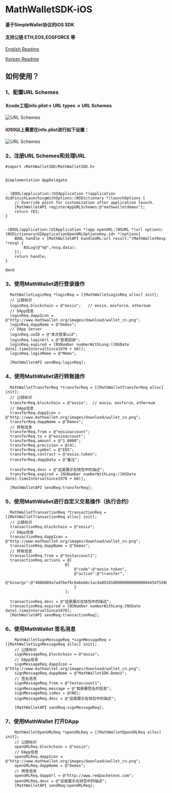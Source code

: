 # MathWalletSDK-iOS

#### 基于SimpleWallet协议的iOS SDK
#### 支持公链 ETH,EOS,EOSFORCE 等

[English Readme](https://github.com/MediShares/MathWalletSDK-iOS/blob/master/README_EN.md)

[Korean Readme](https://github.com/MediShares/MathWalletSDK-iOS/blob/master/README_KO.md)


## 如何使用？

### 1、配置URL Schemes
#### Xcode工程info.plist-> URL types -> URL Schemes
![URL Schemes](https://github.com/MediShares/MathWalletSDK-iOS/blob/master/urlschemes.jpeg "URL Schemes")

#### iOS9以上需要在info.plist进行如下设置：
![URL Schemes](https://github.com/MediShares/MathWalletSDK-iOS/blob/master/plist.jpeg "URL Schemes")


### 2、注册URL Schemes和处理URL

```Objective C
#import <MathWalletSDK/MathWalletSDK.h>
  
  
@implementation AppDelegate


- (BOOL)application:(UIApplication *)application didFinishLaunchingWithOptions:(NSDictionary *)launchOptions {
    // Override point for customization after application launch.
    [MathWalletAPI registerAppURLSchemes:@"mathwalletdemos"];
    return YES;
}


-(BOOL)application:(UIApplication *)app openURL:(NSURL *)url options:(NSDictionary<UIApplicationOpenURLOptionsKey,id> *)options{
    BOOL handle = [MathWalletAPI handleURL:url result:^(MathWalletResp *resq) {
        NSLog(@"%@",resq.data);
    }];
    return handle;
}

@end
```

### 3、使用MathWallet进行登录操作

```Objective C
  MathWalletLoginReq *loginReq = [[MathWalletLoginReq alloc] init];
  // 公链标识
  loginReq.blockchain = @"eosio";   // eosio、eosforce、ethereum
  // DApp信息
  loginReq.dappIcon = @"http://www.mathwallet.org/images/download/wallet_cn.png";
  loginReq.dappName = @"Demos";
  // DApp Server
  loginReq.uuID = @"本次登录uid";
  loginReq.loginUrl = @"登录回调";
  loginReq.expired = [NSNumber numberWithLong:([NSDate date].timeIntervalSince1970 + 60)];
  loginReq.loginMemo = @"Memo";

  [MathWalletAPI sendReq:loginReq];
```

### 4、使用MathWallet进行转账操作

```Objective C
  MathWalletTransferReq *transferReq = [[MathWalletTransferReq alloc] init];
  // 公链标识
  transferReq.blockchain = @"eosio";  // eosio、eosforce、ethereum
  // DApp信息
  transferReq.dappIcon = @"http://www.mathwallet.org/images/download/wallet_cn.png";
  transferReq.dappName = @"Demos";
  // 转账信息
  transferReq.from = @"eosioaccount";
  transferReq.to = @"eosioaccount";
  transferReq.amount = @"1.0000";
  transferReq.precision = @(4);
  transferReq.symbol = @"EOS";
  transferReq.contract = @"eosio.token";
  transferReq.dappData = @"备注";

  transferReq.desc = @"这是展示在钱包中的描述";
  transferReq.expired = [NSNumber numberWithLong:([NSDate date].timeIntervalSince1970 + 60)];
  
  [MathWalletAPI sendReq:transferReq];
```
 ### 5、使用MathWallet进行自定义交易操作（执行合约）

```Objective C
  MathWalletTransactionReq *transactionReq = [[MathWalletTransactionReq alloc] init];
  // 公链标识
  transactionReq.blockchain = @"eosio";
  // DApp信息
  transactionReq.dappIcon = @"http://www.mathwallet.org/images/download/wallet_cn.png";
  transactionReq.dappName = @"Demos";
  // 转账信息
  transactionReq.from = @"testaccount1";
  transactionReq.actions = @[
                          @{
                              @"code":@"eosio.token",
                              @"action":@"transfer",
                              @"binargs":@"4086089a7ad7bef6c0a6eb6c1acda891010000000000000004454f530000000006e5a487e6b3a8"
                              }
                          ];

  transactionReq.desc = @"这是展示在钱包中的描述";
  transactionReq.expired = [NSNumber numberWithLong:[NSDate date].timeIntervalSince1970];
  [MathWalletAPI sendReq:transactionReq];
```
 ### 6、使用MathWallet 签名消息

```Objective C
    MathWalletSignMessageReq *signMessageReq = [[MathWalletSignMessageReq alloc] init];
    // 公链标识
    signMessageReq.blockchain = @"eosio";
    // DApp信息
    signMessageReq.dappIcon = @"http://www.mathwallet.org/images/download/wallet_cn.png";
    signMessageReq.dappName = @"MathWalletSDK-Demos";
    // 签名信息
    signMessageReq.from = @"testaccount1";
    signMessageReq.message = @"我是要签名的信息";
    signMessageReq.isHex = @(NO);
    signMessageReq.desc = @"这是展示在钱包中的描述";
    
    [MathWalletAPI sendReq:signMessageReq];
```
 ### 7、使用MathWallet 打开DApp

```Objective C
    MathWalletOpenURLReq *openURLReq = [[MathWalletOpenURLReq alloc] init];
    // 公链标识
    openURLReq.blockchain = @"eosio";
    // DApp信息
    openURLReq.dappIcon = @"http://www.mathwallet.org/images/download/wallet_cn.png";
    openURLReq.dappName = @"Demos";
    // 转账信息
    openURLReq.dappUrl = @"http://www.redpacketeos.com";
    openURLReq.desc = @"这是展示在钱包中的描述";
    [MathWalletAPI sendReq:openURLReq];
```
